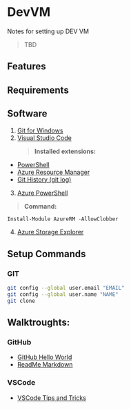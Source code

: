 # DevVM
Notes for setting up DEV VM

> TBD

## Features

## Requirements

## Software
1. [Git for Windows](https://git-scm.com/download/win)
2. [Visual Studio Code](https://code.visualstudio.com/download)
    > **Installed extensions:**
* [PowerShell](https://marketplace.visualstudio.com/items?itemName=ms-vscode.PowerShell)
* [Azure Resource Manager](https://marketplace.visualstudio.com/items?itemName=msazurermtools.azurerm-vscode-tools)
* [Git History (git log)](https://marketplace.visualstudio.com/items?itemName=donjayamanne.githistory)
3. [Azure PowerShell](https://docs.microsoft.com/en-us/powershell/azure/install-azurerm-ps?view=azurermps-5.0.0)
> **Command:**
```powershell
Install-Module AzureRM -AllowClobber
```
4. [Azure Storage Explorer](https://azure.microsoft.com/en-us/features/storage-explorer/)


## Setup Commands
### GIT
```bash
git config --global user.email "EMAIL"
git config --global user.name "NAME"
git clone
```

## Walktroughts:
### GitHub
* [GitHub Hello World](https://guides.github.com/activities/hello-world/)
* [ReadMe Markdown](https://github.com/adam-p/markdown-here/wiki/Markdown-Cheatsheet)
### VSCode
* [VSCode Tips and Tricks](https://github.com/Microsoft/vscode-tips-and-tricks)
